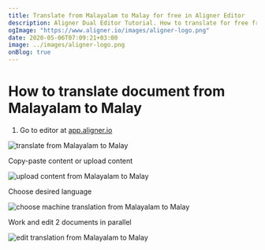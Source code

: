 ```yaml
---
title: Translate from Malayalam to Malay for free in Aligner Editor
description: Aligner Dual Editor Tutorial. How to translate for free from Malayalam to Malay. Aligner is multilingual document management platform. 
ogImage: "https://www.aligner.io/images/aligner-logo.png"
date: 2020-05-06T07:09:21+03:00
image: ../images/aligner-logo.png
onBlog: true
---
```


# How to translate document from Malayalam to Malay

1. Go to editor at [app.aligner.io](https://app.aligner.io "Aligner App web page")

![translate from Malayalam to Malay](../aligner-blank-editor.png "translate from Malayalam to Malay")

Copy-paste content or upload content

![upload content from Malayalam to Malay](../aligner-uploaded-document.png "upload content from Malayalam to Malay")

Choose desired language

![choose machine translation from Malayalam to Malay](../aligner-language-dropdown.png "choose machine translation from Malayalam to Malay")

Work and edit 2 documents in parallel

![edit translation from Malayalam to Malay](../aligner-double-sitded-editor.png "edit translation from Malayalam to Malay")

